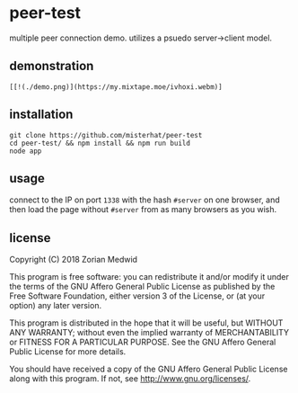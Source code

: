 # peer-test
multiple peer connection demo. utilizes a psuedo server-\>client model.

## demonstration

    [[!(./demo.png)](https://my.mixtape.moe/ivhoxi.webm)]

## installation

    git clone https://github.com/misterhat/peer-test
    cd peer-test/ && npm install && npm run build
    node app

## usage
connect to the IP on port `1338` with the hash `#server` on one browser, and
then load the page without `#server` from as many browsers as you wish.

## license
Copyright (C) 2018  Zorian Medwid

This program is free software: you can redistribute it and/or modify
it under the terms of the GNU Affero General Public License as
published by the Free Software Foundation, either version 3 of the
License, or (at your option) any later version.

This program is distributed in the hope that it will be useful,
but WITHOUT ANY WARRANTY; without even the implied warranty of
MERCHANTABILITY or FITNESS FOR A PARTICULAR PURPOSE.  See the
GNU Affero General Public License for more details.

You should have received a copy of the GNU Affero General Public License
along with this program.  If not, see http://www.gnu.org/licenses/.

